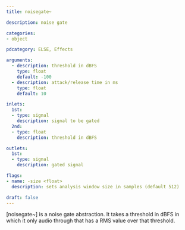 ```yaml
---
title: noisegate~

description: noise gate

categories:
- object

pdcategory: ELSE, Effects

arguments:
  - description: threshold in dBFS
    type: float
    default: -100
  - description: attack/release time in ms
    type: float
    default: 10

inlets:
  1st:
  - type: signal
    description: signal to be gated
  2nd:
  - type: float
    description: threshold in dBFS

outlets:
  1st:
  - type: signal
    description: gated signal

flags:
- name: -size <float>
  description: sets analysis window size in samples (default 512)

draft: false
---
```


[noisegate~] is a noise gate abstraction. It takes a threshold in dBFS in which it only audio through that has a RMS value over that threshold.
